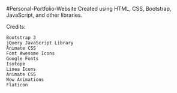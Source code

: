 #Personal-Portfolio-Website
Created using HTML, CSS, Bootstrap, JavaScript, and other libraries.

Credits:

    Bootstrap 3
    jQuery JavaScript Library
    Animate CSS
    Font Awesome Icons
    Google Fonts
    Isotope
    Linea Icons
    Animate CSS
    Wow Animations
    Flaticon
